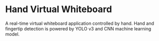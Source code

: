 # Hand Virtual Whiteboard

A real-time virtual whiteboard application controlled by hand. Hand and fingertip detection is powered by YOLO v3 and CNN machine learning model.
